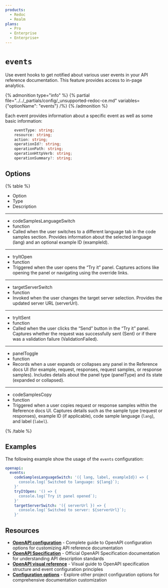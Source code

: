 ```yaml
---
products:
  - Redoc
  - Realm
plans:
  - Pro
  - Enterprise
  - Enterprise+
---
```

# `events`

Use event hooks to get notified about various user events in your API reference documentation.
This feature provides access to in-page analytics.

{% admonition type="info" %}
{% partial file="../../_partials/config/_unsupported-redoc-ce.md" variables={"optionName": "events"} /%}
{% /admonition %}

Each event provides information about a specific event as well as some basic information:

```typescript
    eventType: string;
    resource: string;
    action: string;
    operationId?: string;
    operationPath: string;
    operationHttpVerb: string;
    operationSummary?: string;
```

## Options

{% table %}

- Option
- Type
- Description

---

- codeSamplesLanguageSwitch
- function
- Called when the user switches to a different language tab in the code samples section. Provides information about the selected language (lang) and an optional example ID (exampleId).

---

- tryItOpen
- function
- Triggered when the user opens the “Try it” panel. Captures actions like opening the panel or navigating using the override links.

---

- targetServerSwitch
- function
- Invoked when the user changes the target server selection. Provides the updated server URL (serverUrl).

---

- tryItSent
- function
- Called when the user clicks the “Send” button in the “Try it” panel. Captures whether the request was successfully sent (Sent) or if there was a validation failure (ValidationFailed).

---

- panelToggle
- function
- Records when a user expands or collapses any panel in the Reference docs UI (for example, request, responses, request samples, or response samples). Includes details about the panel type (panelType) and its state (expanded or collapsed).

---

- codeSamplesCopy
- function
- Triggered when a user copies request or response samples within the Reference docs UI. Captures details such as the sample type (request or responses), example ID (if applicable), code sample language (`lang`), and label (`label`).

{% /table %}

## Examples

The following example show the usage of the `events` configuration:

```yaml {% title="redocly.yaml" %}
openapi:
  events:
    codeSamplesLanguageSwitch: '({ lang, label, exampleId}) => {
      console.log(`Switched to language: ${lang}`);
    }'
    tryItOpen: '() => {
      console.log(`Try it panel opened`);
    }'
    targetServerSwitch: '({ serverUrl }) => {
      console.log(`Switched to server: ${serverUrl}`);
    }'
```

## Resources

- **[OpenAPI configuration](./index.md)** - Complete guide to OpenAPI configuration options for customizing API reference documentation
- **[OpenAPI Specification](https://spec.openapis.org/oas/latest.html)** - Official OpenAPI Specification documentation for understanding API description standards
- **[OpenAPI visual reference](https://redocly.com/learn/openapi/openapi-visual-reference)** - Visual guide to OpenAPI specification structure and event configuration principles
- **[Configuration options](../index.md)** - Explore other project configuration options for comprehensive documentation customization
